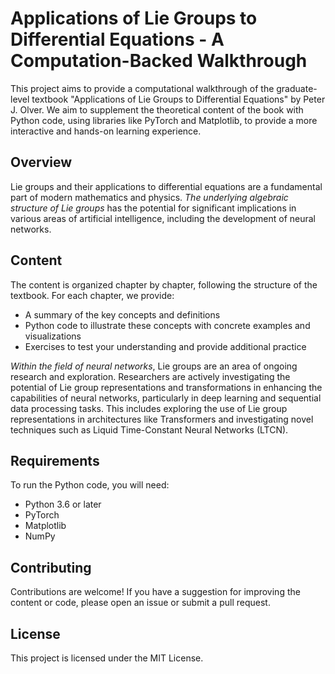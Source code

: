 # Applications of Lie Groups to Differential Equations - A Computation-Backed Walkthrough

This project aims to provide a computational walkthrough of the graduate-level textbook "Applications of Lie Groups to Differential Equations" by Peter J. Olver. We aim to supplement the theoretical content of the book with Python code, using libraries like PyTorch and Matplotlib, to provide a more interactive and hands-on learning experience.

## Overview

Lie groups and their applications to differential equations are a fundamental part of modern mathematics and physics. _The underlying algebraic structure of Lie groups_ has the potential for significant implications in various areas of artificial intelligence, including the development of neural networks.

## Content

The content is organized chapter by chapter, following the structure of the textbook. For each chapter, we provide:

- A summary of the key concepts and definitions
- Python code to illustrate these concepts with concrete examples and visualizations
- Exercises to test your understanding and provide additional practice

_Within the field of neural networks_, Lie groups are an area of ongoing research and exploration. Researchers are actively investigating the potential of Lie group representations and transformations in enhancing the capabilities of neural networks, particularly in deep learning and sequential data processing tasks. This includes exploring the use of Lie group representations in architectures like Transformers and investigating novel techniques such as Liquid Time-Constant Neural Networks (LTCN).

## Requirements

To run the Python code, you will need:

- Python 3.6 or later
- PyTorch
- Matplotlib
- NumPy

## Contributing

Contributions are welcome! If you have a suggestion for improving the content or code, please open an issue or submit a pull request.

## License

This project is licensed under the MIT License.
